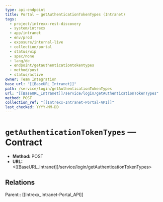 ```yaml
---
type: api-endpoint
title: Portal — getAuthenticationTokenTypes (Intranet)
tags:
  - project/intrexx-rest-discovery
  - system/intrexx
  - app/intranet
  - env/prod
  - exposure/internal-live
  - collection/portal
  - status/wip
  - spec/none
  - lang/de
  - endpoint/getauthenticationtokentypes
  - method/post
  - status/active
owner: Team Integration
base_url: "[[BaseURL_Intranet]]"
path: /service/login/getAuthenticationTokenTypes
url: "[[BaseURL_Intranet]]/service/login/getAuthenticationTokenTypes"
method: POST
collection_ref: "[[Intrexx-Intranet-Portal-API]]"
last_checked: YYYY-MM-DD
---
```


# `getAuthenticationTokenTypes` — Contract
- **Method:** POST
- **URL:** <[[BaseURL_Intranet]]/service/login/getAuthenticationTokenTypes>

## Relations
Parent:: [[Intrexx_Intranet-Portal_API]]
